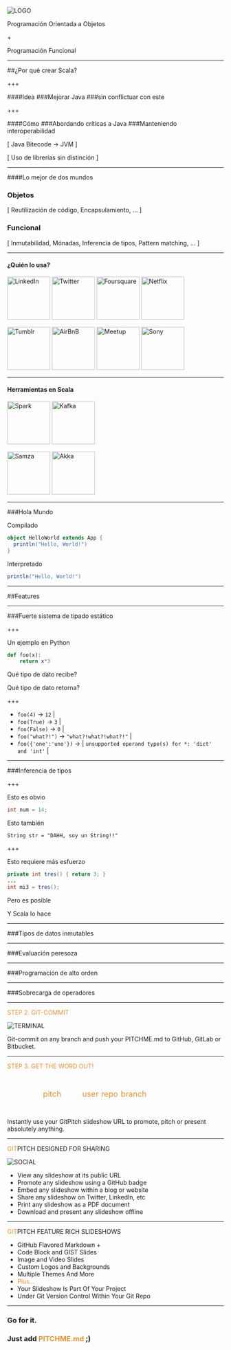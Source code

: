![LOGO](https://github.com/zombiefungus/scala-talk/raw/master/assets/images/scala-logo.png)

Programación Orientada a Objetos

<span class="red">+</span>

Programación Funcional

---

##¿Por qué crear Scala?

+++

####<span class="dgray">Idea</span>
###<span class="orange">Mejorar</span> Java
###sin <span class="orange">conflictuar</span> con este

+++

####<span class="dgray">Cómo</span>
###Abordando <span class="orange">críticas</span> a Java
###Manteniendo <span class="orange">interoperabilidad</span>

<span class="paren">[ Java Bitecode -> JVM ]</span>

<span class="paren">[ Uso de librerías sin distinción ]</span>

---
####Lo mejor de dos mundos
### <span class="orange">Objetos</span>

<span class="paren">[ Reutilización de código, Encapsulamiento, ... ]</span>

### <span class="orange">Funcional</span>

<span class="paren">[ Inmutabilidad, Mónadas, Inferencia de tipos, Pattern matching, ... ]</span>

---
#### <span class="red">¿Quién lo usa?</span>

<img src="https://cdn4.iconfinder.com/data/icons/social-messaging-ui-color-shapes-2-free/128/social-linkedin-square2-128.png"
     alt="LinkedIn" height="100">
<img src="https://edubloxtutor.com/wp-content/uploads/2016/11/twitter-3-xxl.png"
     alt="Twitter" height="100">
<img src="https://www.shareicon.net/data/128x128/2016/07/16/796802_logo_512x512.png"
     alt="Foursquare" height="100">
<img src="https://img.clipartfest.com/41febf049d705f818380e1f03ed4e091_free-icons-clipart-netflix_256-256.png"
     alt="Netflix" height="100">

<img src="https://upload.wikimedia.org/wikipedia/commons/thumb/4/43/Tumblr.svg/256px-Tumblr.svg.png"
     alt="Tumblr" height="100">
<img src="http://riga.esn.lv/sites/default/files/partners/images/airbnb.png"
     alt="AirBnB" height="100">
<img src="http://icons.iconarchive.com/icons/danleech/simple/256/meetup-icon.png"
     alt="Meetup" height="100">
<img src="http://www.omavahti.fi/wp-content/uploads/2015/02/sony-logo-slogan.png" alt="Sony" height="100">

---
#### <span class="red">Herramientas en Scala</span>

<img src="https://svbtleusercontent.com/ivdemz9z9lsm6g_small.png"
     alt="Spark" height="100">
<img src="https://svn.apache.org/repos/asf/kafka/site/logos/originals/png/WIDE%20-%20Black%20on%20Transparent.png"
     alt="Kafka" height="100">

<img src="https://upload.wikimedia.org/wikipedia/commons/5/50/Samza_Logo.png"
     alt="Samza" height="100">
<img src="https://upload.wikimedia.org/wikipedia/en/thumb/5/5e/Akka_toolkit_logo.svg/1280px-Akka_toolkit_logo.svg.png"
     alt="Akka" height="100">

---

###Hola Mundo

<span class="red">Compilado</span>
```scala
object HelloWorld extends App {
  println("Hello, World!")
}
```
<span class="red">Interpretado</span>
```scala
println("Hello, World!")
```

---
##Features

---
###Fuerte sistema de tipado <span class="red">estático</span>

+++

Un ejemplo en <span class="dgray">Python</span>

```python
def foo(x):
	return x*3
```

Qué tipo de dato recibe?

Qué tipo de dato retorna?

+++

- `foo(4)` ->  `12` |
- `foo(True)` -> `3` |
- `foo(False)` ->  `0` |
- `foo("what?!")` ->  `"what?!what?!what?!"` |
- `foo({'one':'uno'})` -> |
  `unsupported operand type(s) for *: 'dict' and 'int'` |

---

###Inferencia de tipos

+++

Esto es obvio

```java
int num = 14;
```

Esto también

```
String str = "DAHH, soy un String!!"
```

+++

Esto requiere más esfuerzo

```java
private int tres() { return 3; }
...
int mi3 = tres();
```

Pero <span class="red">es posible</span>

Y Scala lo hace

---
###Tipos de datos inmutables


---
###Evaluación peresoza

---
###Programación de alto orden

---
###Sobrecarga de operadores

---
<span style="color: #e49436">STEP 2. GIT-COMMIT</span>

![TERMINAL](https://d1z75bzl1vljy2.cloudfront.net/hello-world/terminal.png)

Git-commit on any branch and push your PITCHME.md to GitHub, GitLab or Bitbucket.

---

<span style="color: #e49436">STEP 3. GET THE WORD OUT!</span>

<br>

<span style="font-size: 1.3em;"><span style="color:white">htt</span><span style="color:white">ps://git</span><span style="color: #e49436">pitch</span><span style="color: white">.com/<span style="color: #e49436">user</span>/<span style="color: #e49436">repo</span>/<span style="color: #e49436">branch</span></span>

<br>

Instantly use your GitPitch slideshow URL to promote, pitch or present absolutely anything.

---

<span style="color: #e49436">GIT</span>PITCH DESIGNED FOR SHARING

![SOCIAL](https://d1z75bzl1vljy2.cloudfront.net/hello-world/gp-social.jpg)

- View any slideshow at its public URL
- Promote any slideshow using a GitHub badge
- Embed any slideshow within a blog or website
- Share any slideshow on Twitter, LinkedIn, etc
- Print any slideshow as a PDF document
- Download and present any slideshow offline

---

<span style="color: #e49436">GIT</span>PITCH FEATURE RICH SLIDESHOWS

- GitHub Flavored Markdown +
- Code Block and GIST Slides
- Image and Video Slides
- Custom Logos and Backgrounds
- Multiple Themes And More
- <span style="color: #e49436">Plus...</span>
- Your Slideshow Is Part Of Your Project
- Under Git Version Control Within Your Git Repo


---

### Go for it.
### Just add <span style="color: #e49436; text-transform: none">PITCHME.md</span> ;)

```

```
